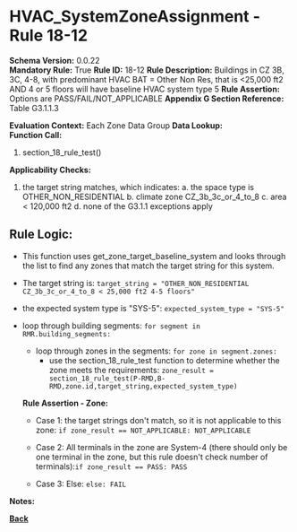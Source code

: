 # HVAC_SystemZoneAssignment - Rule 18-12
**Schema Version:** 0.0.22  
**Mandatory Rule:** True
**Rule ID:** 18-12
**Rule Description:** Buildings in CZ 3B, 3C, 4-8, with predominant HVAC BAT = Other Non Res, that is <25,000 ft2 AND 4 or 5 floors will have baseline HVAC system type 5
**Rule Assertion:** Options are PASS/FAIL/NOT_APPLICABLE
**Appendix G Section Reference:** Table G3.1.1.3

**Evaluation Context:** Each Zone Data Group
**Data Lookup:**   
**Function Call:** 

1. section_18_rule_test()


**Applicability Checks:**
1. the target string matches, which indicates:
	a. the space type is OTHER_NON_RESIDENTIAL
	b. climate zone CZ_3b_3c_or_4_to_8
	c. area < 120,000 ft2
	d. none of the G3.1.1 exceptions apply

## Rule Logic:  
- This function uses get_zone_target_baseline_system and looks through the list to find any zones that match the target string for this system.
- The target string is: `target_string = "OTHER_NON_RESIDENTIAL CZ_3b_3c_or_4_to_8 < 25,000 ft2 4-5 floors"`
- the expected system type is "SYS-5": `expected_system_type = "SYS-5"`

- loop through building segments: `for segment in RMR.building_segments:`
	- loop through zones in the segments: `for zone in segment.zones:`
		- use the section_18_rule_test function to determine whether the zone meets the requirements: `zone_result = section_18_rule_test(P-RMD,B-RMD,zone.id,target_string,expected_system_type)`

  **Rule Assertion - Zone:**

  - Case 1: the target strings don't match, so it is not applicable to this zone: `if zone_result == NOT_APPLICABLE: NOT_APPLICABLE`
  - Case 2: All terminals in the zone are System-4 (there should only be one terminal in the zone, but this rule doesn't check number of terminals):`if zone_result == PASS: PASS`

  - Case 3: Else: `else: FAIL`

**Notes:**

**[Back](../_toc.md)**
